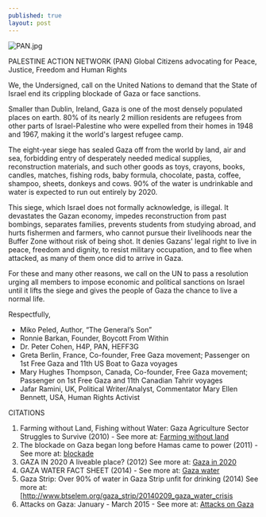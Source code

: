```yaml
---
published: true
layout: post
---
```





![PAN.jpg]({{site.baseurl}}/images/PAN.jpg)

PALESTINE ACTION NETWORK (PAN) 
Global Citizens advocating for Peace, Justice, Freedom and Human Rights

We, the Undersigned, call on the United Nations to demand that the State of Israel end its crippling blockade of Gaza or face sanctions.


 
Smaller than Dublin, Ireland, Gaza is one of the most densely populated places on earth. 80% of its nearly 2 million residents are refugees from other parts of Israel-Palestine who were expelled from their homes in 1948 and 1967, making it the world's largest refugee camp.


 
The eight-year siege has sealed Gaza off from the world by land, air and sea, forbidding entry of desperately needed medical supplies, reconstruction materials, and such other goods as toys, crayons, books, candles, matches, fishing rods, baby formula, chocolate, pasta, coffee, shampoo, sheets, donkeys and cows. 90% of the water is undrinkable and water is expected to run out entirely by 2020.


 
This siege, which Israel does not formally acknowledge, is illegal.  It devastates the Gazan economy, impedes reconstruction from past bombings, separates families, prevents students from studying abroad, and hurts fishermen and farmers, who cannot pursue their livelihoods near the Buffer Zone without risk of being shot.  It denies Gazans' legal right to live in peace, freedom and dignity, to resist military occupation, and to flee when attacked, as many of them once did to arrive in Gaza.


 
For these and many other reasons, we call on the UN to pass a resolution urging all members to impose economic and political sanctions on Israel until it lifts the siege and gives the people of Gaza the chance to live a normal life.


 
Respectfully,
*  Miko Peled, Author, “The General’s Son”
*  Ronnie Barkan, Founder, Boycott From Within
*  Dr. Peter Cohen, H4P, PAN, HEFF3G
*  Greta Berlin, France, Co-founder, Free Gaza movement;
Passenger on 1st Free Gaza and 11th US Boat to Gaza voyages 
*  Mary Hughes Thompson, Canada, Co-founder, Free Gaza movement;
Passenger on 1st Free Gaza and 11th Canadian Tahrir voyages
*  Jafar Ramini, UK, Political Writer/Analyst, Commentator
Mary Ellen Bennett, USA, Human Rights Activist


CITATIONS
1. Farming without Land, Fishing without Water: Gaza Agriculture Sector Struggles to Survive (2010) - See more at: [Farming without land](http://unispal.un.org/UNISPAL.NSF/0/9A265F2A909E9A1D8525772E004FC34B)
2. The blockade on Gaza began long before Hamas came to power (2011) - See more at: [blockade](http://972mag.com/the-blockade-on-gaza-began-long-before-hamas-came-to-power/17491/)
3. GAZA IN 2020 A liveable place? (2012) See more at: [Gaza in 2020](http://www.unrwa.org/userfiles/file/publications/gaza/Gaza%20in%202020.pdf)
4. GAZA WATER FACT SHEET (2014) - See more at:
[Gaza water](http://www.irinnews.org/pdf/pwa_gaza_water_fact_sheet_3-2014.pdf)
5. Gaza Strip: Over 90% of water in Gaza Strip unfit for drinking (2014) See more at:
[http://www.btselem.org/gaza_strip/20140209_gaza_water_crisis
6. Attacks on Gaza: January - March 2015 - See more at:
[Attacks on Gaza](https://www.middleeastmonitor.com/specials/gaza_incidents/)
